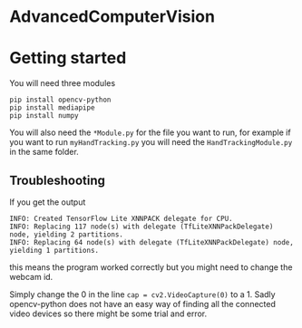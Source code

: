 # AdvancedComputerVision

# Getting started

You will need three modules

  ```pip install opencv-python```  
  ```pip install mediapipe```  
  ```pip install numpy```  

You will also need the ```*Module.py``` for the file you want to run, for example if you want to run `myHandTracking.py` you will need the `HandTrackingModule.py` in the same folder.

## Troubleshooting

If you get the output 
```
INFO: Created TensorFlow Lite XNNPACK delegate for CPU.
INFO: Replacing 117 node(s) with delegate (TfLiteXNNPackDelegate) node, yielding 2 partitions.
INFO: Replacing 64 node(s) with delegate (TfLiteXNNPackDelegate) node, yielding 1 partitions.
```
this means the program worked correctly but you might need to change the webcam id.

Simply change the 0 in the line `cap = cv2.VideoCapture(0)` to a 1. Sadly opencv-python does not have an easy way of finding all the connected video devices so there might be some trial and error.
